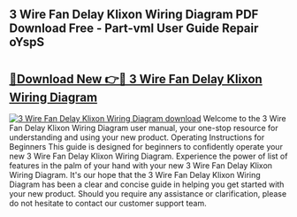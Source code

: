 ## 3 Wire Fan Delay Klixon Wiring Diagram PDF Download Free - Part-vml User Guide Repair oYspS

# <h2><a href="http://dfp8gdo.blite.top/?on=3+Wire+Fan+Delay+Klixon+Wiring+Diagram">🔗Download New 👉🔴 3 Wire Fan Delay Klixon Wiring Diagram</a></h2>

[![3 Wire Fan Delay Klixon Wiring Diagram download](https://i.imgur.com/lujVjoI.png)](http://dfp8gdo.blite.top/?on=3+Wire+Fan+Delay+Klixon+Wiring+Diagram)
Welcome to the 3 Wire Fan Delay Klixon Wiring Diagram user manual, your one-stop resource for understanding and using your new product. Operating Instructions for Beginners This guide is designed for beginners to confidently operate your new 3 Wire Fan Delay Klixon Wiring Diagram. Experience the power of list of features in the palm of your hand with your new 3 Wire Fan Delay Klixon Wiring Diagram. It's our hope that the 3 Wire Fan Delay Klixon Wiring Diagram has been a clear and concise guide in helping you get started with your new product. Should you require any assistance or clarification, please do not hesitate to contact our customer support team.
